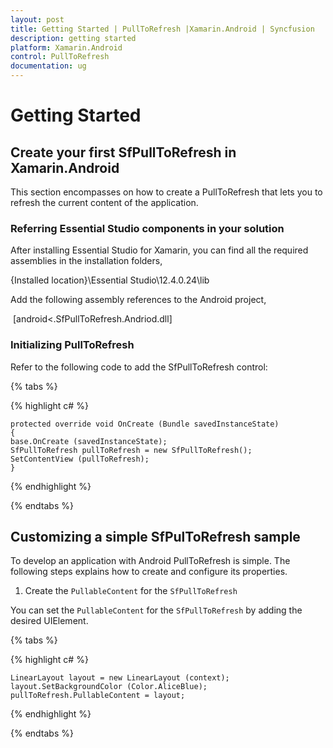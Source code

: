 ```yaml
---
layout: post
title: Getting Started | PullToRefresh |Xamarin.Android | Syncfusion
description: getting started
platform: Xamarin.Android
control: PullToRefresh
documentation: ug
--- 
```


# Getting Started

## Create your first SfPullToRefresh in Xamarin.Android

This section encompasses on how to create a PullToRefresh that lets you to refresh the current content of the application. 

### Referring Essential Studio components in your solution

After installing Essential Studio for Xamarin, you can find all the required assemblies in the installation folders,

{Installed location}\Essential Studio\12.4.0.24\lib

Add the following assembly references to the Android project,

 [android\<.SfPullToRefresh.Andriod.dll]

### Initializing PullToRefresh   
Refer to the following code to add the SfPullToRefresh control:

{% tabs %}

{% highlight c# %}
 
    protected override void OnCreate (Bundle savedInstanceState)
    {
    base.OnCreate (savedInstanceState);
    SfPullToRefresh pullToRefresh = new SfPullToRefresh();
    SetContentView (pullToRefresh);
    }



{% endhighlight %}

{% endtabs %}


## Customizing a simple SfPulToRefresh sample

To develop an application with Android PullToRefresh is simple. The following steps explains how to create and configure its properties.

1. Create the `PullableContent` for the `SfPullToRefresh`

You can set the `PullableContent` for the `SfPullToRefresh` by adding the desired UIElement.

{% tabs %}

{% highlight c# %}
   
    LinearLayout layout = new LinearLayout (context);
    layout.SetBackgroundColor (Color.AliceBlue);
    pullToRefresh.PullableContent = layout;

{% endhighlight %}

{% endtabs %}

